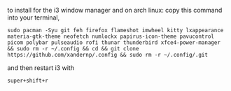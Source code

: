 to install for the i3 window manager and on arch linux: copy this command into your terminal,
```
sudo pacman -Syu git feh firefox flameshot imwheel kitty lxappearance materia-gtk-theme neofetch numlockx papirus-icon-theme pavucontrol picom polybar pulseaudio rofi thunar thunderbird xfce4-power-manager && sudo rm -r ~/.config && cd && git clone https://github.com/xandernp/.config && sudo rm -r ~/.config/.git
```
and then restart i3 with 
```
super+shift+r
```
